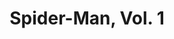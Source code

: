 ---
title: "Spider-Man, Vol. 1"
issue: 18A
issue_nr: 18
full_title: "Revenge of the Sinister Six, Part One: Revenge"
subtitle: ""
story_arc: Revenge of the Sinister Six
crossover: ""
variant: A
publisher: Marvel Comics
creators: 
  - Todd McFarlane
release_date: "Nov 19, 1991"
release_year: 1991
genre:
  - Action
  - Adventure
  - Super-Heroes
format: Comic
pages: 32
signed_by: ""
price: 1.75
---